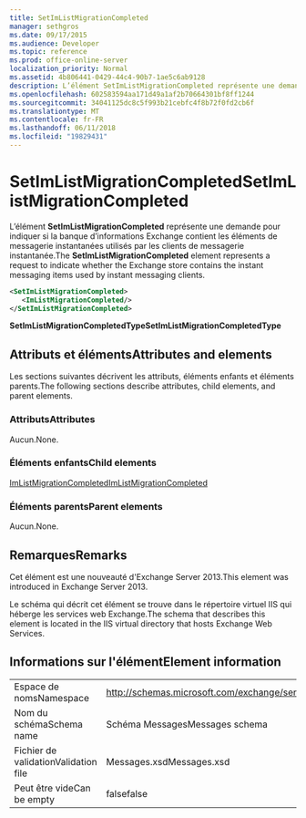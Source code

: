 ```yaml
---
title: SetImListMigrationCompleted
manager: sethgros
ms.date: 09/17/2015
ms.audience: Developer
ms.topic: reference
ms.prod: office-online-server
localization_priority: Normal
ms.assetid: 4b806441-0429-44c4-90b7-1ae5c6ab9128
description: L’élément SetImListMigrationCompleted représente une demande pour indiquer si la banque d’informations Exchange contient les éléments de messagerie instantanées utilisés par les clients de messagerie instantanée.
ms.openlocfilehash: 602583594aa171d49a1af2b70664301bf8ff1244
ms.sourcegitcommit: 34041125dc8c5f993b21cebfc4f8b72f0fd2cb6f
ms.translationtype: MT
ms.contentlocale: fr-FR
ms.lasthandoff: 06/11/2018
ms.locfileid: "19829431"
---
```

# <a name="setimlistmigrationcompleted"></a><span data-ttu-id="75893-103">SetImListMigrationCompleted</span><span class="sxs-lookup"><span data-stu-id="75893-103">SetImListMigrationCompleted</span></span>

<span data-ttu-id="75893-104">L’élément **SetImListMigrationCompleted** représente une demande pour indiquer si la banque d’informations Exchange contient les éléments de messagerie instantanées utilisés par les clients de messagerie instantanée.</span><span class="sxs-lookup"><span data-stu-id="75893-104">The **SetImListMigrationCompleted** element represents a request to indicate whether the Exchange store contains the instant messaging items used by instant messaging clients.</span></span> 
  
```XML
<SetImListMigrationCompleted>
   <ImListMigrationCompleted/>
</SetImListMigrationCompleted>
```

 <span data-ttu-id="75893-105">**SetImListMigrationCompletedType**</span><span class="sxs-lookup"><span data-stu-id="75893-105">**SetImListMigrationCompletedType**</span></span>
## <a name="attributes-and-elements"></a><span data-ttu-id="75893-106">Attributs et éléments</span><span class="sxs-lookup"><span data-stu-id="75893-106">Attributes and elements</span></span>

<span data-ttu-id="75893-107">Les sections suivantes décrivent les attributs, éléments enfants et éléments parents.</span><span class="sxs-lookup"><span data-stu-id="75893-107">The following sections describe attributes, child elements, and parent elements.</span></span>
  
### <a name="attributes"></a><span data-ttu-id="75893-108">Attributs</span><span class="sxs-lookup"><span data-stu-id="75893-108">Attributes</span></span>

<span data-ttu-id="75893-109">Aucun.</span><span class="sxs-lookup"><span data-stu-id="75893-109">None.</span></span>
  
### <a name="child-elements"></a><span data-ttu-id="75893-110">Éléments enfants</span><span class="sxs-lookup"><span data-stu-id="75893-110">Child elements</span></span>

[<span data-ttu-id="75893-111">ImListMigrationCompleted</span><span class="sxs-lookup"><span data-stu-id="75893-111">ImListMigrationCompleted</span></span>](imlistmigrationcompleted.md)
  
### <a name="parent-elements"></a><span data-ttu-id="75893-112">Éléments parents</span><span class="sxs-lookup"><span data-stu-id="75893-112">Parent elements</span></span>

<span data-ttu-id="75893-113">Aucun.</span><span class="sxs-lookup"><span data-stu-id="75893-113">None.</span></span>
  
## <a name="remarks"></a><span data-ttu-id="75893-114">Remarques</span><span class="sxs-lookup"><span data-stu-id="75893-114">Remarks</span></span>

<span data-ttu-id="75893-115">Cet élément est une nouveauté d'Exchange Server 2013.</span><span class="sxs-lookup"><span data-stu-id="75893-115">This element was introduced in Exchange Server 2013.</span></span>
  
<span data-ttu-id="75893-116">Le schéma qui décrit cet élément se trouve dans le répertoire virtuel IIS qui héberge les services web Exchange.</span><span class="sxs-lookup"><span data-stu-id="75893-116">The schema that describes this element is located in the IIS virtual directory that hosts Exchange Web Services.</span></span>
  
## <a name="element-information"></a><span data-ttu-id="75893-117">Informations sur l'élément</span><span class="sxs-lookup"><span data-stu-id="75893-117">Element information</span></span>

|||
|:-----|:-----|
|<span data-ttu-id="75893-118">Espace de noms</span><span class="sxs-lookup"><span data-stu-id="75893-118">Namespace</span></span>  <br/> |http://schemas.microsoft.com/exchange/services/2006/messages  <br/> |
|<span data-ttu-id="75893-119">Nom du schéma</span><span class="sxs-lookup"><span data-stu-id="75893-119">Schema name</span></span>  <br/> |<span data-ttu-id="75893-120">Schéma Messages</span><span class="sxs-lookup"><span data-stu-id="75893-120">Messages schema</span></span>  <br/> |
|<span data-ttu-id="75893-121">Fichier de validation</span><span class="sxs-lookup"><span data-stu-id="75893-121">Validation file</span></span>  <br/> |<span data-ttu-id="75893-122">Messages.xsd</span><span class="sxs-lookup"><span data-stu-id="75893-122">Messages.xsd</span></span>  <br/> |
|<span data-ttu-id="75893-123">Peut être vide</span><span class="sxs-lookup"><span data-stu-id="75893-123">Can be empty</span></span>  <br/> |<span data-ttu-id="75893-124">false</span><span class="sxs-lookup"><span data-stu-id="75893-124">false</span></span>  <br/> |
   

